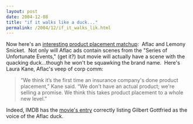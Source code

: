 ```yaml
---
layout: post
date: 2004-12-08
title: "if it walks like a duck..."
permalink: /2004/12/if_it_walks_lik.html
---
```


Now here's an [interesting product placement matchup](http://msnbc.msn.com/id/6656556/):  Aflac and Lemony Snicket.  Not only will Aflac ads contain scenes from the "Series of Unfortunate Events," (get it?) but movie will actually have a scene with the quacking duck...though he won't be squawking the brand name.  Here's Laura Kane, Aflac's veep of corp comm:

> “We think it’s the first time an insurance company's done product placement,” Kane said. “We don't have an actual product; we're selling a promise. We think this takes product placement to a whole new level.”

Indeed, IMDB has the [movie's entry](http://www.imdb.com/title/tt0339291/) correctly listing Gilbert Gottfried as the voice of the Aflac duck.